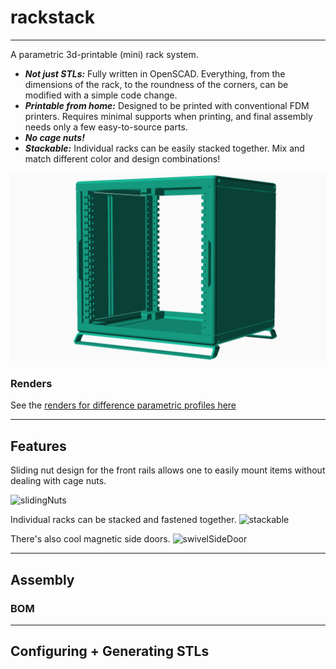 # rackstack

---

A parametric 3d-printable (mini) rack system.

- ***Not just STLs:*** Fully written in OpenSCAD. Everything, from the dimensions of the rack, to the roundness of the corners, can be modified with a simple code change.
- ***Printable from home:*** Designed to be printed with conventional FDM printers. Requires minimal supports when printing, and final assembly needs only a few easy-to-source parts. 
- ***No cage nuts!*** 
- ***Stackable:*** Individual racks can be easily stacked together. Mix and match different color and design combinations!


![mini](media/renders/mini-cropped.png)


### Renders
See the [renders for difference parametric profiles here](media/renders)

---

## Features

Sliding nut design for the front rails allows one to easily mount items without dealing with cage nuts.

![slidingNuts](media/features/slide.gif) 

Individual racks can be stacked and fastened together. 
![stackable](media/features/stackConnector.gif) 

There's also cool magnetic side doors.
![swivelSideDoor](media/features/swivel.gif)

---

## Assembly

### BOM

---

## Configuring + Generating STLs



